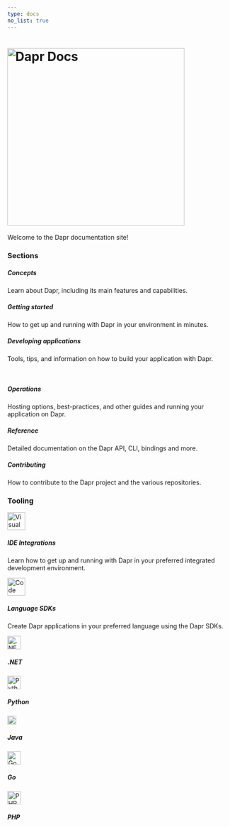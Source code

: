 ```yaml
---
type: docs
no_list: true
---
```


# <img src="/images/home-title.png" alt="Dapr Docs" width=400>

Welcome to the Dapr documentation site!

### Sections

<div class="card-deck">
  <div class="card">
    <div class="card-body">
      <h5 class="card-title"><b>Concepts</b></h5>
      <p class="card-text">Learn about Dapr, including its main features and capabilities.</p>
      <a href="{{< ref concepts >}}" class="stretched-link"></a>
    </div>
  </div>
  <div class="card">
    <div class="card-body">
      <h5 class="card-title"><b>Getting started</b></h5>
      <p class="card-text">How to get up and running with Dapr in your environment in minutes.</p>
      <a href="{{< ref getting-started >}}" class="stretched-link"></a>
    </div>
  </div>
  <div class="card">
    <div class="card-body">
      <h5 class="card-title"><b>Developing applications</b></h5>
      <p class="card-text">Tools, tips, and information on how to build your application with Dapr.</p>
      <a href="{{< ref developing-applications >}}" class="stretched-link"></a>
    </div>
  </div>
</div>
<br />
<div class="card-deck">
  <div class="card">
    <div class="card-body">
      <h5 class="card-title"><b>Operations</b></h5>
      <p class="card-text">Hosting options, best-practices, and other guides and running your application on Dapr.</p>
      <a href="{{< ref operations >}}" class="stretched-link"></a>
    </div>
  </div>
  <div class="card">
    <div class="card-body">
      <h5 class="card-title"><b>Reference</b></h5>
      <p class="card-text">Detailed documentation on the Dapr API, CLI, bindings and more.</p>
      <a href="{{< ref reference >}}" class="stretched-link"></a>
    </div>
  </div>
  <div class="card">
    <div class="card-body">
      <h5 class="card-title"><b>Contributing</b></h5>
      <p class="card-text">How to contribute to the Dapr project and the various repositories.</p>
      <a href="{{< ref contributing >}}" class="stretched-link"></a>
    </div>
  </div>
</div>


### Tooling

<div class="media">
  <a class="pr-1" href="{{< ref ides >}}">
    <img class="mr-3" src="/images/homepage/vscode.svg" alt="Visual studio code icon" width=40>
  </a>
  <div class="media-body">
    <h5 class="mt-0"><b>IDE Integrations</b></h5>
    <p>Learn how to get up and running with Dapr in your preferred integrated development environment.</p>
  </div>
</div>
<div class="media">
  <a class="pr-1" href="{{< ref sdks >}}">
    <img class="mr-3" src="/images/homepage/code.svg" alt="Code icon" width=40>
  </a>
  <div class="media-body">
    <h5 class="mt-0"><b>Language SDKs</b></h5>
    <p>Create Dapr applications in your preferred language using the Dapr SDKs.</p>
    <div class="media mt-3">
      <a class="pr-3" href="{{< ref dotnet >}}">
        <img src="/images/homepage/dotnet.png" alt=".NET logo" width=30>
      </a>
      <div class="media-body">
        <h5 class="mt-0"><b>.NET</b></h5>
      </div>
    </div>
    <div class="media mt-3">
      <a class="pr-3" href="{{< ref python >}}">
        <img src="/images/homepage/python.png" alt="Python logo" width=30>
      </a>
      <div class="media-body">
        <h5 class="mt-0"><b>Python</b></h5>
      </div>
    </div>
    <div class="media mt-3">
      <a class="pr-4" href="{{< ref sdks >}}">
        <img src="/images/homepage/java.png" alt="Java logo" width=20>
      </a>
      <div class="media-body">
        <h5 class="mt-0"><b>Java</b></h5>
      </div>
    </div>
    <div class="media mt-3">
      <a class="pr-4" href="{{< ref sdks >}}">
        <img src="/images/homepage/golang.svg" alt="Go logo" width=30>
      </a>
      <div class="media-body">
        <h5 class="mt-0"><b>Go</b></h5>
      </div>
    </div>
    <div class="media mt-3">
      <a class="pr-4" href="{{< ref php >}}">
        <img src="/images/homepage/php.png" alt="PHP logo" width=30>
      </a>
      <div class="media-body">
        <h5 class="mt-0"><b>PHP</b></h5>
      </div>
    </div>
  </div>
</div>
<br />
